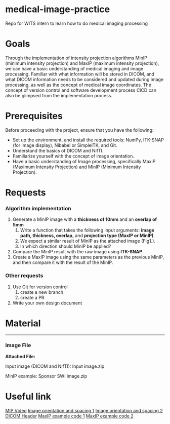 # medical-image-practice
Repo for WITS intern to learn how to do medical imaging processing

# Goals
Through the implementation of intensity projection algorithms MinIP (minimum intensity projection) and MaxIP (maximum intensity projection), we can have a basic understanding of medical imaging and image processing. Familiar with what information will be stored in DICOM, and what DICOM information needs to be considered and updated during image processing, as well as the concept of medical image coordinates. The concept of version control and software development process CICD can also be glimpsed from the implementation process.

# Prerequisites
Before proceeding with the project, ensure that you have the following:
- Set up the environment, and install the required tools: NumPy, ITK-SNAP (for image display), Nibabel or SimpleITK, and Git.
- Understand the basics of DICOM and NifTI.
- Familiarize yourself with the concept of image orientation.
- Have a basic understanding of Image processing, specifically MaxIP (Maximum Intensity Projection) and MinIP (Minimum Intensity Projection).

# Requests
### **Algorithm implementation**
1. Generate a MinIP image with a **thickness of 10mm** and an **overlap of 5mm**
    1. Write a function that takes the following input arguments: **image path, thickness, overlap,** and **projection type (MaxIP or MinIP)**.
    2. We expect a similar result of MinIP as the attached image (Fig1.).
    3. In which direction should MinIP be applied?
2. Compare the MinIP result with the raw image using **ITK-SNAP**.
3. Create a MaxIP image using the same parameters as the previous MinIP, and then compare it with the result of the MinIP.

### Other requests
1. Use Git for version control
    1. create a new branch
    2. create a PR
3. Write your own design document


# Material

---

### Image File

**Attached File:** 

Input image (DICOM and NifTI): Input image.zip

MinIP example: Sponsor SWI image.zip


# Useful link
[MIP Video](https://www.youtube.com/watch?v=Qmdl0zckFnw)
[Image orientation and spacing 1](https://simpleitk.readthedocs.io/en/v1.2.4/Documentation/docs/source/fundamentalConcepts.html)
[Image orientation and spacing 2](https://simpleitk.org/SPIE2019_COURSE/02_images_and_resampling.html#:~:text=Basic%20Image%20Attributes%20(Meta-Data)%C2%B6)
[DICOM Header](https://dicom.innolitics.com/ciods/rt-dose/image-plane/00200032)
[MaxIP example code 1](https://gist.github.com/fepegar/a8814ff9695c5acd8dda5cf414ad64ee)
[MaxIP example code 2](https://github.com/ljpadam/maximum_intensity_projection/blob/master/maximum_intensity_projection.py)
